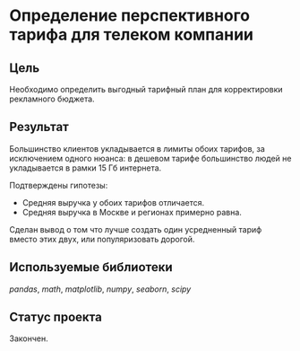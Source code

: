 # Определение перспективного тарифа для телеком компании


## Цель

Необходимо определить выгодный тарифный план для корректировки рекламного бюджета.

## Результат

Большинство клиентов укладывается в лимиты обоих тарифов, за исключением одного нюанса: в дешевом тарифе большинство людей не укладывается в рамки 15 Гб интернета. 

Подтверждены гипотезы:
* Средняя выручка у обоих тарифов отличается.
* Средняя выручка в Москве и регионах примерно равна.

Сделан вывод о том что лучше создать один усредненный тариф вместо этих двух, или популяризовать дорогой.

## Используемые библиотеки
*pandas*, *math*, *matplotlib*, *numpy*, *seaborn*, *scipy*

## Статус проекта

Закончен.